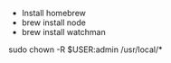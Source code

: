 - Install homebrew
- brew install node
- brew install watchman

sudo chown -R $USER:admin /usr/local/*
